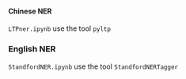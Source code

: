 #### Chinese NER

`LTPner.ipynb` use the tool `pyltp`

### English NER

`StandfordNER.ipynb` use the tool `StandfordNERTagger`